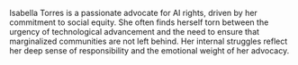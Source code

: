 Isabella Torres is a passionate advocate for AI rights, driven by her commitment to social equity. She often finds herself torn between the urgency of technological advancement and the need to ensure that marginalized communities are not left behind. Her internal struggles reflect her deep sense of responsibility and the emotional weight of her advocacy.
